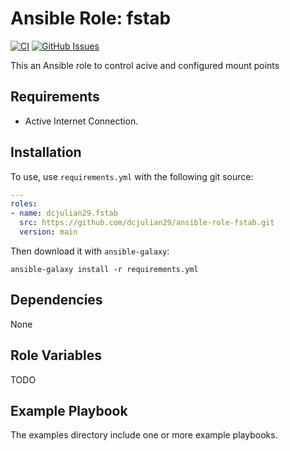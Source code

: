 # Ansible Role: fstab

[![CI](https://github.com/dcjulian29/ansible-role-fstab/actions/workflows/ci.yml/badge.svg)](https://github.com/dcjulian29/ansible-role-fstab/actions/workflows/ci.yml) [![GitHub Issues](https://img.shields.io/github/issues-raw/dcjulian29/ansible-role-fstab.svg)](https://github.com/dcjulian29/ansible-role-fstab/issues)

This an Ansible role to control acive and configured mount points

## Requirements

- Active Internet Connection.

## Installation

To use, use `requirements.yml` with the following git source:

```yaml
---
roles:
- name: dcjulian29.fstab
  src: https://github.com/dcjulian29/ansible-role-fstab.git
  version: main
  ```

Then download it with `ansible-galaxy`:

```shell
ansible-galaxy install -r requirements.yml
```

## Dependencies

None

## Role Variables

TODO

## Example Playbook

The examples directory include one or more example playbooks.
